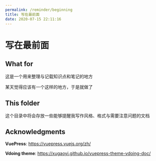 ```yaml
---
permalink: /reminder/beginning
title: 写在最前面
date: 2020-07-15 22:11:16
---
```

# 写在最前面

## What for

这是一个用来整理与记载知识点和笔记的地方

某天觉得应该有一个这样的地方，于是就做了

## This folder

这个目录中将会存放一些能够提醒我写作风格、格式与需要注意问题的文档

## Acknowledgments

**VuePress**: <https://vuepress.vuejs.org/zh/>

**Vdoing theme**: <https://xugaoyi.github.io/vuepress-theme-vdoing-doc/>
